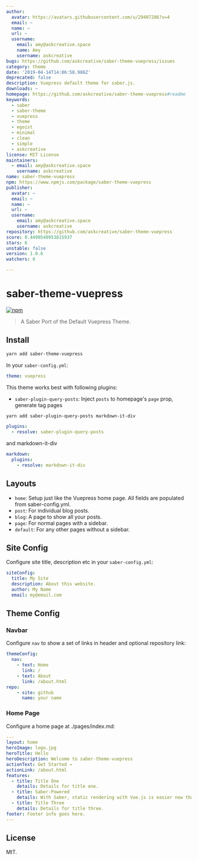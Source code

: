 ```yaml
---
author:
  avatar: https://avatars.githubusercontent.com/u/29407286?v=4
  email: ~
  name: ~
  url: ~
  username:
    email: amy@askcreative.space
    name: Amy
    username: askcreative
bugs: https://github.com/askcreative/saber-theme-vuepress/issues
category: theme
date: '2019-04-14T14:06:58.986Z'
deprecated: false
description: Vuepress default theme for saber.js.
downloads: ~
homepage: https://github.com/askcreative/saber-theme-vuepress#readme
keywords:
  - saber
  - saber-theme
  - vuepress
  - theme
  - egoist
  - minimal
  - clean
  - simple
  - askcreative
license: MIT License
maintainers:
  - email: amy@askcreative.space
    username: askcreative
name: saber-theme-vuepress
npm: https://www.npmjs.com/package/saber-theme-vuepress
publisher:
  avatar: ~
  email: ~
  name: ~
  url: ~
  username:
    email: amy@askcreative.space
    username: askcreative
repository: https://github.com/askcreative/saber-theme-vuepress
score: 0.4490540953815937
stars: 6
unstable: false
version: 1.0.6
watchers: 6

---
```


# saber-theme-vuepress

[![npm](https://badgen.net/npm/v/saber-theme-vuepress)](https://npm.im/saber-theme-vuepress) 

> A Saber Port of the Default Vuepress Theme.

## Install

```bash
yarn add saber-theme-vuepress
```

In your `saber-config.yml`:

```yml
theme: vuepress
```

This theme works best with following plugins:

- `saber-plugin-query-posts`: Inject `posts` to homepage's `page` prop, generate tag pages

```bash
yarn add saber-plugin-query-posts markdown-it-div
```

```yml
plugins:
  - resolve: saber-plugin-query-posts
```
and markdown-it-div
```yml
markdown:
  plugins:
    - resolve: markdown-it-div
```

## Layouts

- `home`: Setup just like the Vuepress home page. All fields are populated from saber-config.yml.
- `post`: For individual blog posts.
- `blog`: A page to show all your posts.
- `page`: For normal pages with a sidebar.
- `default`: For any other pages without a sidebar.

## Site Config

Configure site title, description etc in your `saber-config.yml`:

```yml
siteConfig:
  title: My Site
  description: About this website.
  author: My Name
  email: my@email.com
```

## Theme Config

### Navbar

Configure `nav` to show a set of links in header and optional repository link:

```yml
themeConfig:
  nav:
    - text: Home
      link: /
    - text: About
      link: /about.html
repo:
    - site: github
      name: your name
```

### Home Page

Configure a home page at ./pages/index.md:

```yml
---
layout: home
heroImage: logo.jpg
heroTitle: Hello
heroDescription: Welcome to saber-theme-vuepress
actionText: Get Started →
actionLink: /about.html
features: 
  - title: Title One
    details: Details for title one.
  - title: Saber-Powered
    details: With Saber, static rendering with Vue.js is easier now than ever. 
  - title: Title Three
    details: Details for title three.
footer: Footer info goes here.
---
```

## License

MIT.